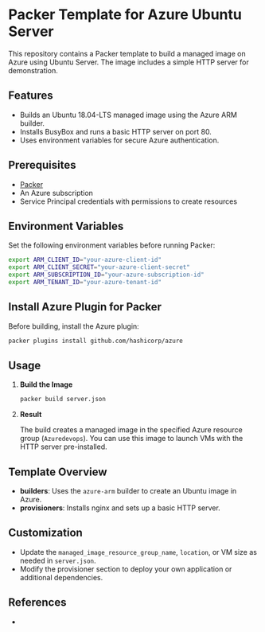 # Packer Template for Azure Ubuntu Server

This repository contains a Packer template to build a managed image on Azure using Ubuntu Server. The image includes a simple HTTP server for demonstration.

## Features

- Builds an Ubuntu 18.04-LTS managed image using the Azure ARM builder.
- Installs BusyBox and runs a basic HTTP server on port 80.
- Uses environment variables for secure Azure authentication.

## Prerequisites

- [Packer](https://www.packer.io/downloads)
- An Azure subscription
- Service Principal credentials with permissions to create resources

## Environment Variables

Set the following environment variables before running Packer:

```sh
export ARM_CLIENT_ID="your-azure-client-id"
export ARM_CLIENT_SECRET="your-azure-client-secret"
export ARM_SUBSCRIPTION_ID="your-azure-subscription-id"
export ARM_TENANT_ID="your-azure-tenant-id"
```

## Install Azure Plugin for Packer

Before building, install the Azure plugin:

```sh
packer plugins install github.com/hashicorp/azure
```

## Usage

1. **Build the Image**

   ```sh
   packer build server.json
   ```

2. **Result**

   The build creates a managed image in the specified Azure resource group (`Azuredevops`). You can use this image to launch VMs with the HTTP server pre-installed.

## Template Overview

- **builders**: Uses the `azure-arm` builder to create an Ubuntu image in Azure.
- **provisioners**: Installs nginx and sets up a basic HTTP server.

## Customization

- Update the `managed_image_resource_group_name`, `location`, or VM size as needed in `server.json`.
- Modify the provisioner section to deploy your own application or additional dependencies.

## References

-